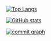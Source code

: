 [![Top Langs](https://github-readme-stats.vercel.app/api/top-langs/?username=wenzewoo&layout=compact&show_icons=true&theme=gruvbox&hide_border=true&langs_count=10)](https://github.com/wenzewoo/wenzewoo)

[![GitHub stats](https://github-readme-stats.vercel.app/api?username=wenzewoo&layout=compact&show_icons=true&theme=gruvbox&hide_border=true)](https://github.com/wenzewoo/wenzewoo)

[![commit graph](https://activity-graph.herokuapp.com/graph?username=wenzewoo&custom_title=wenzewoo%27s%20Contribution%20Graph&theme=github&bg_color=282828&hide_border=true&line=d1a01f&point=c58545)](https://github.com/wenzewoo/wenzewoo)
